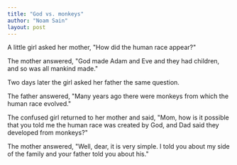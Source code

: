 ```yaml
---
title: "God vs. monkeys"
author: "Noam Sain"
layout: post
---
```


A little girl asked her mother, "How did the human race appear?"

The mother answered, "God made Adam and Eve and they had children, and so was all mankind made."

Two days later the girl asked her father the same question.

The father answered, "Many years ago there were monkeys from which the human race evolved."

The confused girl returned to her mother and said, "Mom, how is it possible that you told me the human race was created by God, and Dad said they developed from monkeys?"

The mother answered, "Well, dear, it is very simple. I told you about my side of the family and your father told you about his."
